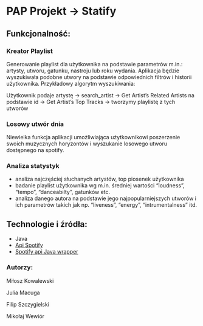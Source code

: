 # PAP Projekt → Statify

## Funkcjonalność:

### Kreator Playlist

Generowanie playlist dla użytkownika na podstawie parametrów m.in.: artysty, utworu, gatunku, nastroju lub roku wydania. Aplikacja będzie wyszukiwała podobne utwory na podstawie odpowiednich filtrów i historii użytkownika. Przykładowy algorytm wyszukiwania:

Użytkownik podaje artystę → search_artist → Get Artist’s Related Artists na podstawie id → Get Artist’s Top Tracks → tworzymy playlistę z tych utworów

### Losowy utwór dnia

Niewielka funkcja aplikacji umożliwiająca użytkownikowi poszerzenie swoich muzycznych horyzontów i wyszukanie losowego utworu dostępnego na spotify.

### Analiza statystyk

- analiza najczęściej słuchanych artystów, top piosenek użytkownika
- badanie playlist użytkownika wg m.in. średniej wartości “loudness”, “tempo”, “danceabilty”, gatunków etc.
- analiza danego autora na podstawie jego najpopularniejszych utworów i ich parametrów takich jak np. “liveness”, “energy”, “intrumentalness” itd.

## Technologie i źródła:

- Java
- [Api Spotify]([https://developer.spotify.com/documentation/web-api/reference/#/](https://developer.spotify.com/documentation/web-api/reference/#/))
- [Spotify api Java wrapper]( https://github.com/spotify-web-api-java/spotify-web-api-java)

### Autorzy:

Miłosz Kowalewski 

Julia Macuga

Filip Szczygielski

Mikołaj Wewiór